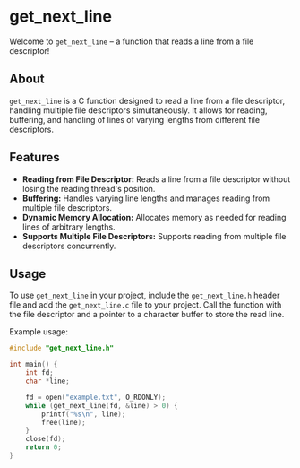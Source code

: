 # get_next_line

Welcome to `get_next_line` – a function that reads a line from a file descriptor! 

## About

`get_next_line` is a C function designed to read a line from a file descriptor, handling multiple file descriptors simultaneously. It allows for reading, buffering, and handling of lines of varying lengths from different file descriptors.

## Features

- **Reading from File Descriptor:** Reads a line from a file descriptor without losing the reading thread's position.
- **Buffering:** Handles varying line lengths and manages reading from multiple file descriptors.
- **Dynamic Memory Allocation:** Allocates memory as needed for reading lines of arbitrary lengths.
- **Supports Multiple File Descriptors:** Supports reading from multiple file descriptors concurrently.

## Usage

To use `get_next_line` in your project, include the `get_next_line.h` header file and add the `get_next_line.c` file to your project. Call the function with the file descriptor and a pointer to a character buffer to store the read line.

Example usage:

```c
#include "get_next_line.h"

int main() {
    int fd;
    char *line;

    fd = open("example.txt", O_RDONLY);
    while (get_next_line(fd, &line) > 0) {
        printf("%s\n", line);
        free(line);
    }
    close(fd);
    return 0;
}
